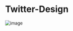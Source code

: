 # Twitter-Design
![image](https://user-images.githubusercontent.com/107083873/214295603-a8ad09c6-f1a3-45a5-b206-a36b7fba5f12.png)
